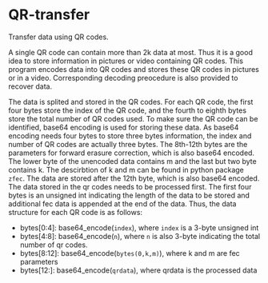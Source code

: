 # QR-transfer

Transfer data using QR codes.

A single QR code can contain more than 2k data at most. Thus it is a good idea to
store information in pictures or video containing QR codes. This program encodes
data into QR codes and stores these QR codes in pictures or in a video.
Corresponding decoding preocedure is also provided to recover data.

The data is splited and stored in the QR codes. For each QR code, the first four
bytes store the index of the QR code, and the fourth to eighth bytes store the
total number of QR codes used. To make sure the QR code can be identified, base64
encoding is used for storing these data. As base64 encoding needs four bytes to
store three bytes information, the index and number of QR codes are actually three
bytes. The 8th-12th bytes are the parameters for forward erasure correction, 
which is also base64 encoded. The lower byte of the unencoded data contains m
and the last but two byte contains k. The descirbtion of k and m can be found
in python package `zfec`. The data are stored after the 12th byte, which is also
base64 encoded. The data stored in the qr codes needs to be processed first.
The first four bytes is an unsigned int indicating the length of the data to be
stored and additional fec data is appended at the end of the data.
Thus, the data structure for each QR code is as follows:
- bytes[0:4]: base64_encode(`index`), where `index` is a 3-byte unsigned int
- bytes[4:8]: base64_encode(`n`), where `n` is also 3-byte indicating the total
number of qr codes.
- bytes[8:12]: base64_encode(`bytes(0,k,m)`), where k and m are fec parameters
- bytes[12:]: base64_encode(`qrdata`), where qrdata is the processed data
